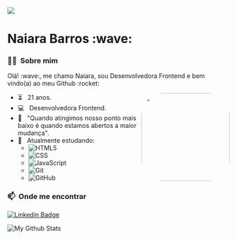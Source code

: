 ![](https://komarev.com/ghpvc/?username=NaiBarros&color=006bed)

<h1>
  <span>Naiara Barros :wave:</span>
</h1>

<h3> 🦸‍♂️ &nbsp;Sobre mim </h3>

<p>Olá! :wave:, me chamo Naiara, sou Desenvolvedora Frontend e bem vindo(a) ao meu Github :rocket: </p>
<img align="right" height="200" style="border-radius:50px;" src="https://media3.giphy.com/media/13HBDT4QSTpveU/giphy.gif?cid=ecf05e47cuwcd9lfcpqixu2i8ye58oc1lnyhbqxih3vw876w&rid=giphy.gif&ct=g" />

- ⏳ &nbsp; 21 anos.
- 💻 &nbsp; Desenvolvedora Frontend.
- :thinking: &nbsp; "Quando atingimos nosso ponto mais baixo é quando estamos abertos a maior mudança".
- :book: &nbsp; Atualmente estudando:
  - ![HTML5](https://img.shields.io/badge/HTML5-E34F26?style=for-the-badge&logo=html5&logoColor=white)
  - ![CSS](https://img.shields.io/badge/CSS3-1572B6?style=for-the-badge&logo=css3&logoColor=white)
  - ![JavaScript](https://img.shields.io/badge/JavaScript-323330?style=for-the-badge&logo=javascript&logoColor=F7DF1E)
  - ![Git](https://img.shields.io/badge/Git-F05032?style=for-the-badge&logo=git&logoColor=white)
  - ![GitHub](https://img.shields.io/badge/GitHub-100000?style=for-the-badge&logo=github&logoColor=white)

### 📫&nbsp; Onde me encontrar

[![Linkedin Badge](https://img.shields.io/badge/-Linkedin-blue?style=for-the-badge&logo=Linkedin&logoColor=white&link=https://www.linkedin.com/in/naiara-b-barros/)](https://www.linkedin.com/in/naiara-b-barros/)

<img align="center" src="https://github-readme-stats.vercel.app/api/top-langs/?username=naibarros&layout=compact&theme=radical" alt="My Github Stats">
